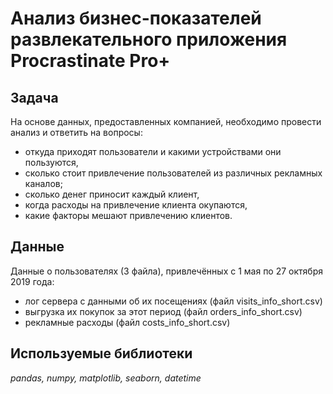 # Анализ бизнес-показателей развлекательного приложения Procrastinate Pro+

## Задача

На основе данных, предоставленных компанией, необходимо провести анализ и ответить на вопросы:
- откуда приходят пользователи и какими устройствами они пользуются,
- сколько стоит привлечение пользователей из различных рекламных каналов;
- сколько денег приносит каждый клиент,
- когда расходы на привлечение клиента окупаются,
- какие факторы мешают привлечению клиентов.

## Данные

Данные о пользователях (3 файла), привлечённых с 1 мая по 27 октября 2019 года:

- лог сервера с данными об их посещениях (файл visits_info_short.csv)
- выгрузка их покупок за этот период (файл orders_info_short.csv)
- рекламные расходы (файл costs_info_short.csv)

## Используемые библиотеки

*pandas, numpy, matplotlib, seaborn, datetime*
